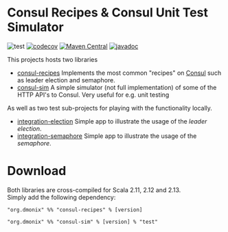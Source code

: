 # Consul Recipes & Consul Unit Test Simulator
![test](https://github.com/pnerg/consul-recipes/workflows/Build%20&%20Test/badge.svg) 
[![codecov](https://codecov.io/gh/pnerg/consul-recipes/branch/master/graph/badge.svg?token=oIoFlTyu5A)](https://codecov.io/gh/pnerg/consul-recipes)
[![Maven Central](https://maven-badges.herokuapp.com/maven-central/org.dmonix/consul-recipes_2.13/badge.svg?style=plastic)](https://maven-badges.herokuapp.com/maven-central/org.dmonix/consul-recipes_2.13) 
[![javadoc](https://javadoc.io/badge2/org.dmonix/consul-recipes_2.13/javadoc.svg?label=scaladoc)](https://javadoc.io/doc/org.dmonix/consul-recipes_2.13/latest/org/dmonix/consul/index.html)
 
This projects hosts two libraries
* [consul-recipes](consul-recipes/README.md) Implements the most common "recipes" on [Consul](https://www.consul.io) such as leader election and semaphore.
* [consul-sim](consul-sim/README.md) A simple simulator (not full implementation) of some of the HTTP API's to Consul. Very useful for e.g. unit testing

As well as two test sub-projects for playing with the functionality locally.
* [integration-election](integration-election/README.md) Simple app to illustrate the usage of the _leader election_. 
* [integration-semaphore](integration-semaphore/README.md) Simple app to illustrate the usage of the _semaphore_. 

# Download
Both libraries are cross-compiled for Scala 2.11, 2.12 and 2.13.  
Simply add the following dependency:
```
"org.dmonix" %% "consul-recipes" % [version]
```

```
"org.dmonix" %% "consul-sim" % [version] % "test"
```
